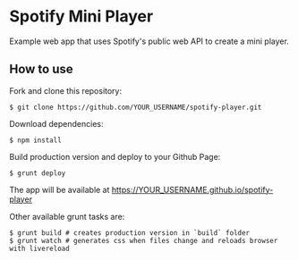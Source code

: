 # Spotify Mini Player

Example web app that uses Spotify's public web API to create a mini player.

## How to use

Fork and clone this repository:

    $ git clone https://github.com/YOUR_USERNAME/spotify-player.git

Download dependencies:

    $ npm install

Build production version and deploy to your Github Page:

    $ grunt deploy

The app will be available at https://YOUR_USERNAME.github.io/spotify-player

Other available grunt tasks are:

    $ grunt build # creates production version in `build` folder
    $ grunt watch # generates css when files change and reloads browser with livereload